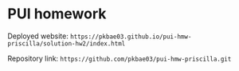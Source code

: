 # PUI homework

Deployed website: `https://pkbae03.github.io/pui-hmw-priscilla/solution-hw2/index.html`

Repository link: `https://github.com/pkbae03/pui-hmw-priscilla.git`
